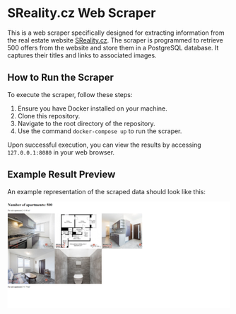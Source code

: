# SReality.cz Web Scraper

This is a web scraper specifically designed for extracting information from the real estate website [SReality.cz](https://www.sreality.cz/). The scraper is programmed to retrieve 500 offers from the website and store them in a PostgreSQL database. It captures their titles and links to associated images.

## How to Run the Scraper

To execute the scraper, follow these steps:

1. Ensure you have Docker installed on your machine.
2. Clone this repository.
3. Navigate to the root directory of the repository.
4. Use the command `docker-compose up` to run the scraper.

Upon successful execution, you can view the results by accessing `127.0.0.1:8080` in your web browser.

## Example Result Preview

An example representation of the scraped data should look like this:

![Sample Scraper Result](assets/example.png)